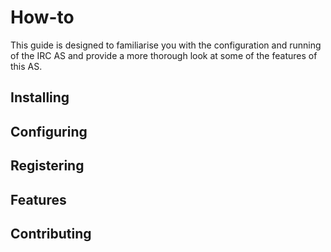 How-to
======
This guide is designed to familiarise you with the configuration and running of
the IRC AS and provide a more thorough look at some of the features of this AS.

Installing
----------

Configuring
-----------

Registering
-----------

Features
--------

Contributing
------------
